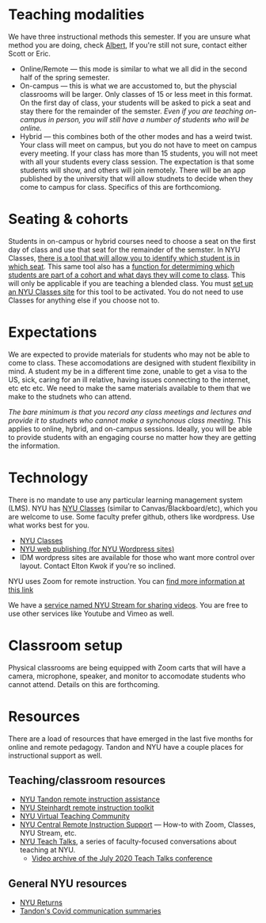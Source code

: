# Teaching modalities
We have three instructional methods this semester. If you are unsure what method you are doing, check [Albert](https://albert.nyu.edu),  If you're still not sure, contact either Scott or Eric.

- Online/Remote &mdash; this mode is similar to what we all did in the second half of the spring semester. 
- On-campus &mdash; this is what we are accustomed to, but the physcial classrooms will be larger. Only classes of 15 or less meet in this format. On the first day of class, your students will be asked to pick a seat and stay there for the remainder of the semster. _Even if you are teaching on-campus in person, you will still have a number of students who will be online._
- Hybrid &mdash; this combines both of the other modes and has a weird twist. Your class will meet on campus, but you do not have to meet on campus every meeting. If your class has more than 15 students, you will not meet with all your students every class session. The expectation is that some students will show, and others will join remotely. There will be an app published by the university that will allow studnets to decide when they come to campus for class. Specifics of this are forthcomiong.

# Seating & cohorts
Students in on-campus or hybrid courses need to choose a seat on the first day of class and use that seat for the remainder of the semster. In NYU Classes, [there is a tool that will allow you to identify which student is in which seat](https://nyu.service-now.com/servicelink/kb_search.do?id=KB0018303). This same tool also has a [function for determiming which students are part of a cohort and what days they will come to class](https://nyu.service-now.com/servicelink/kb_search.do?id=KB0018303). This will only be applicable if you are teaching a blended class. You must [set up an NYU Classes site](https://nyu.service-now.com/servicelink/kb_search.do?id=041231816393895) for this tool to be activated. You do not need to use Classes for anything else if you choose not to.

# Expectations
We are expected to provide materials for students who may not be able to come to class. These accomodations are designed with student flexibility in mind. A student my be in a different time zone, unable to get a visa to the US, sick, caring for an ill relative, having issues connecting to the internet, etc etc etc. We need to make the same materials available to them that we make to the studnets who can attend.

*The bare minimum is that you record any class meetings and lectures and provide it to studnets who cannot make a synchonous class meeting.* This applies to online, hybrid, and on-campus sessions. Ideally, you will be able to provide students with an engaging course no matter how they are getting the information.

# Technology
There is no mandate to use any particular learning management system (LMS). NYU has [NYU Classes](https://newclasses.nyu.edu) (similar to Canvas/Blackboard/etc), which you are welcome to use. Some faculty prefer github, others like wordpress. Use what works best for you.

- [NYU Classes](https://newclasses.nyu.edu) 
- [NYU web publishing (for NYU Wordpress sites)](https://wp.nyu.edu/create/) 
- IDM wordpress sites are available for those who want more control over layout. Contact Elton Kwok if you're so inclined.

NYU uses Zoom for remote instruction. You can [find more information at this link](https://www.nyu.edu/life/information-technology/communication-and-conferencing/meetings-chat-conferencing/nyu-zoom.html)

We have a [service named NYU Stream for sharing videos](https://www.nyu.edu/life/information-technology/instructional-technology-support/video-and-media-creation-presentation/nyu-stream.html). You are free to use other services like Youtube and Vimeo as well. 

# Classroom setup
Physical classrooms are being equipped with Zoom carts that will have a camera, microphone, speaker, and monitor to accomodate students who cannot attend. Details on this are forthcoming.

# Resources
There are a load of resources that have emerged in the last five months for online and remote pedagogy. Tandon and NYU have a couple places for instructional support as well.

## Teaching/classroom resources
- [NYU Tandon remote instruction assistance](https://engineering.nyu.edu/academics/support-services/faculty-innovation-fitl/remote-instruction) 
- [NYU Steinhardt remote instruction toolkit](https://sites.google.com/nyu.edu/nyu-steinhardt-toolkit/home) 
- [NYU Virtual Teaching Community](https://sites.google.com/nyu.edu/virtual-teaching-community/home) 
- [NYU Central Remote Instruction Support](https://www.nyu.edu/faculty/teaching-and-learning-resources/remote-instruction-support.html) &mdash; How-to with Zoom, Classes, NYU Stream, etc. 
- [NYU Teach Talks](https://sites.google.com/nyu.edu/virtual-teaching-community/teachtalks?authuser=0), a series of faculty-focused conversations about teaching at NYU. 
    - [Video archive of the July 2020 Teach Talks conference](https://sites.google.com/nyu.edu/teachcamp/recordings-resources?authuser=1&pli=1)

## General NYU resources
- [NYU Returns](https://www.nyu.edu/life/safety-health-wellness/coronavirus-information.html)
- [Tandon's Covid communication summaries](https://engineering.nyu.edu/covid-19-communications-and-resources)
